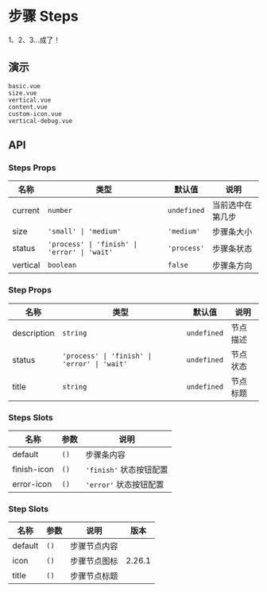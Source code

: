 # 步骤 Steps

<!--single-column-->

1、2、3...成了！

## 演示

```demo
basic.vue
size.vue
vertical.vue
content.vue
custom-icon.vue
vertical-debug.vue
```

## API

### Steps Props

| 名称 | 类型 | 默认值 | 说明 |
| --- | --- | --- | --- |
| current | `number` | `undefined` | 当前选中在第几步 |
| size | `'small' \| 'medium'` | `'medium'` | 步骤条大小 |
| status | `'process' \| 'finish' \| 'error' \| 'wait'` | `'process'` | 步骤条状态 |
| vertical | `boolean` | `false` | 步骤条方向 |

### Step Props

| 名称 | 类型 | 默认值 | 说明 |
| --- | --- | --- | --- |
| description | `string` | `undefined` | 节点描述 |
| status | `'process' \| 'finish' \| 'error' \| 'wait'` | `undefined` | 节点状态 |
| title | `string` | `undefined` | 节点标题 |

### Steps Slots

| 名称        | 参数 | 说明                    |
| ----------- | ---- | ----------------------- |
| default     | `()` | 步骤条内容              |
| finish-icon | `()` | `'finish'` 状态按钮配置 |
| error-icon  | `()` | `'error'` 状态按钮配置  |

### Step Slots

| 名称    | 参数 | 说明         | 版本   |
| ------- | ---- | ------------ | ------ |
| default | `()` | 步骤节点内容 |        |
| icon    | `()` | 步骤节点图标 | 2.26.1 |
| title   | `()` | 步骤节点标题 |        |
